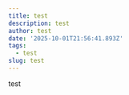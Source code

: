 ```yaml
---
title: test
description: test
author: test
date: '2025-10-01T21:56:41.893Z'
tags:
  - test
slug: test
---
```

test
